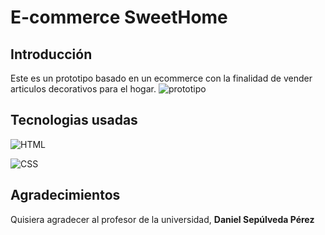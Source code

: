 # E-commerce SweetHome


## Introducción
Este es un prototipo basado en un ecommerce con la finalidad de vender articulos decorativos para el hogar.
![prototipo](https://www.ionos.es/digitalguide/fileadmin/DigitalGuide/Teaser/e-commerce.jpg)
<!-- Este es un proyecto hecho con  
SweetHome es una pagina web creada con en proposito de vender ariticulo de decoraciones para el hogar, con el objetivo de satisfacer la necesidad del cliente. -->

## Tecnologias usadas

![HTML](https://cdn-icons-png.flaticon.com/512/919/919827.png)

![CSS](https://cdn-icons-png.flaticon.com/512/919/919826.png)

## Agradecimientos

Quisiera agradecer al profesor de la universidad, **Daniel Sepúlveda Pérez**


